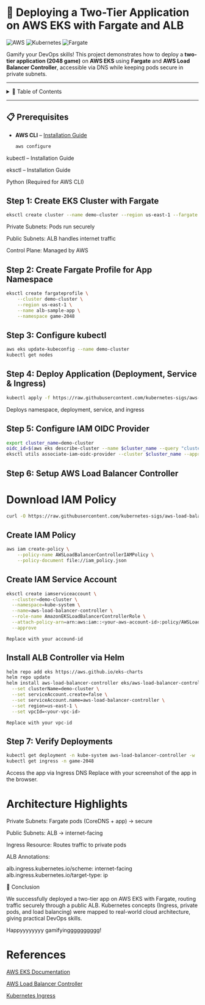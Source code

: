 # 🚀 Deploying a Two-Tier Application on AWS EKS with Fargate and ALB

![AWS](https://img.shields.io/badge/AWS-Cloud-orange) ![Kubernetes](https://img.shields.io/badge/Kubernetes-K8s-blue) ![Fargate](https://img.shields.io/badge/Fargate-Serverless-purple)

Gamify your DevOps skills! This project demonstrates how to deploy a **two-tier application (2048 game)** on **AWS EKS** using **Fargate** and **AWS Load Balancer Controller**, accessible via DNS while keeping pods secure in private subnets.

---

<details>
<summary>📖 Table of Contents</summary>

1. [Prerequisites](#-prerequisites)  
2. [Step 1: Create EKS Cluster with Fargate](#-step-1-create-eks-cluster-with-fargate)  
3. [Step 2: Create Fargate Profile for App Namespace](#-step-2-create-fargate-profile-for-app-namespace)  
4. [Step 3: Configure kubectl](#-step-3-configure-kubectl)  
5. [Step 4: Deploy Application (Deployment, Service & Ingress)](#-step-4-deploy-application-deployment-service--ingress)  
6. [Step 5: Configure IAM OIDC Provider](#-step-5-configure-iam-oidc-provider)  
7. [Step 6: Setup AWS Load Balancer Controller](#-step-6-setup-aws-load-balancer-controller)  
8. [Step 7: Verify Deployments](#-step-7-verify-deployments)  
9. [Architecture Highlights](#-architecture-highlights)  
10. [Conclusion](#-conclusion)  
11. [References](#-references)

</details>

---

## 📋 Prerequisites

- **AWS CLI** – [Installation Guide](https://docs.aws.amazon.com/cli/latest/userguide/getting-started-install.html)  
  ```bash
  aws configure
  ```
kubectl – Installation Guide

eksctl – Installation Guide

Python (Required for AWS CLI)

## Step 1: Create EKS Cluster with Fargate
```bash
eksctl create cluster --name demo-cluster --region us-east-1 --fargate
```

Private Subnets: Pods run securely

Public Subnets: ALB handles internet traffic

Control Plane: Managed by AWS

## Step 2: Create Fargate Profile for App Namespace
```bash
eksctl create fargateprofile \
    --cluster demo-cluster \
    --region us-east-1 \
    --name alb-sample-app \
    --namespace game-2048
```
## Step 3: Configure kubectl
```bash
aws eks update-kubeconfig --name demo-cluster
kubectl get nodes
```
## Step 4: Deploy Application (Deployment, Service & Ingress)
```bash
kubectl apply -f https://raw.githubusercontent.com/kubernetes-sigs/aws-load-balancer-controller/v2.5.4/docs/examples/2048/2048_full.yaml
```
Deploys namespace, deployment, service, and ingress
## Step 5: Configure IAM OIDC Provider
```bash
export cluster_name=demo-cluster
oidc_id=$(aws eks describe-cluster --name $cluster_name --query "cluster.identity.oidc.issuer" --output text | cut -d '/' -f 5)
eksctl utils associate-iam-oidc-provider --cluster $cluster_name --approve
```
## Step 6: Setup AWS Load Balancer Controller

# Download IAM Policy
```bash
curl -O https://raw.githubusercontent.com/kubernetes-sigs/aws-load-balancer-controller/v2.11.0/docs/install/iam_policy.json
```
## Create IAM Policy
```bash
aws iam create-policy \
    --policy-name AWSLoadBalancerControllerIAMPolicy \
    --policy-document file://iam_policy.json
```
## Create IAM Service Account
```bash
eksctl create iamserviceaccount \
  --cluster=demo-cluster \
  --namespace=kube-system \
  --name=aws-load-balancer-controller \
  --role-name AmazonEKSLoadBalancerControllerRole \
  --attach-policy-arn=arn:aws:iam::<your-aws-account-id>:policy/AWSLoadBalancerControllerIAMPolicy \
  --approve
```
``Replace with your accound-id``
## Install ALB Controller via Helm
```bash
helm repo add eks https://aws.github.io/eks-charts
helm repo update
helm install aws-load-balancer-controller eks/aws-load-balancer-controller -n kube-system \
  --set clusterName=demo-cluster \
  --set serviceAccount.create=false \
  --set serviceAccount.name=aws-load-balancer-controller \
  --set region=us-east-1 \
  --set vpcId=<your-vpc-id>
```
``Replace with your vpc-id``
## Step 7: Verify Deployments
```bash
kubectl get deployment -n kube-system aws-load-balancer-controller -w
kubectl get ingress -n game-2048
```
Access the app via Ingress DNS
Replace with your screenshot of the app in the browser.

# Architecture Highlights

Private Subnets: Fargate pods (CoreDNS + app) → secure

Public Subnets: ALB → internet-facing

Ingress Resource: Routes traffic to private pods

ALB Annotations:

alb.ingress.kubernetes.io/scheme: internet-facing
alb.ingress.kubernetes.io/target-type: ip

🎯 Conclusion

We successfully deployed a two-tier app on AWS EKS with Fargate, routing traffic securely through a public ALB. Kubernetes concepts (Ingress, private pods, and load balancing) were mapped to real-world cloud architecture, giving practical DevOps skills.

Happyyyyyyyy gamifyingggggggggg!
# References

[AWS EKS Documentation](https://docs.aws.amazon.com/eks/latest/userguide/what-is-eks.html)

[AWS Load Balancer Controller](https://kubernetes-sigs.github.io/aws-load-balancer-controller/)

[Kubernetes Ingress](https://kubernetes.io/docs/concepts/services-networking/ingress/)
